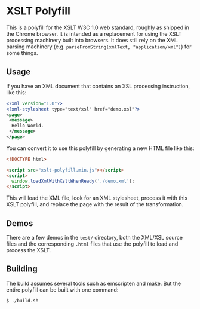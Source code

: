 # XSLT Polyfill

This is a polyfill for the XSLT W3C 1.0 web standard, roughly as shipped in
the Chrome browser. It is intended as a replacement for using the XSLT
processing machinery built into browsers. It does still rely on the XML
parsing machinery (e.g. `parseFromString(xmlText, "application/xml")`) for
some things.

## Usage

If you have an XML document that contains an XSL processing instruction, like
this:

```xml
<?xml version="1.0"?>
<?xml-stylesheet type="text/xsl" href="demo.xsl"?>
<page>
 <message>
  Hello World.
 </message>
</page>
```

You can convert it to use this polyfill by generating a new HTML file like this:

```html
<!DOCTYPE html>

<script src="xslt-polyfill.min.js"></script>
<script>
  window.loadXmlWithXsltWhenReady('./demo.xml');
</script>
```

This will load the XML file, look for an XML stylesheet, process it with this
XSLT polyfill, and replace the page with the result of the transformation.

## Demos

There are a few demos in the `test/` directory, both the XML/XSL source files
and the corresponding `.html` files that use the polyfill to load and process
the XSLT.

## Building

The build assumes several tools such as emscripten and make. But the entire
polyfill can be built with one command:

```
$ ./build.sh
```
